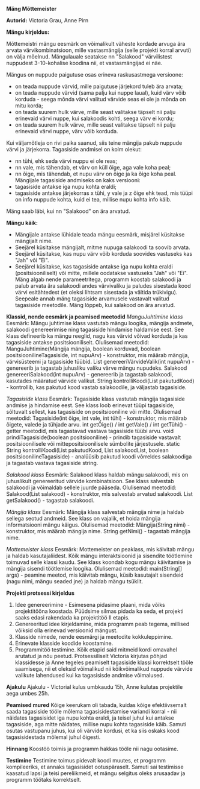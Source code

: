 **Mäng Mõttemeister**

**Autorid:**
Victoria Grau, Anne Pirn

**Mängu kirjeldus:**

Mõttemeistri mängu eesmärk on võimalikult väheste kordade arvuga ära arvata värvikombinatsioon, mille vastasmängija (selle projekti korral arvuti) on välja mõelnud. Mängulauale seatakse nn "Salakood" värvilistest nuppudest 3-10-kohalise koodina nii, et vastasmängijad ei näe.

Mängus on nuppude paigutuse osas erineva raskusastmega versioone:
- on teada nuppude värvid, mille paigutuse järjekord tuleb ära arvata;
- on teada nuppude värvid (sama palju kui nuppe laual), kuid värv võib korduda - seega mõnda värvi valitud värvide seas ei ole ja mõnda on mitu korda;
- on teada suurem hulk värve, mille seast valitakse täpselt nii palju erinevaid värvi nuppe, kui salakoodis kohti, seega värv ei kordu;
- on teada suurem hulk värve, mille seast valitakse täpselt nii palju erinevaid värvi nuppe, värv võib korduda.

Kui väljamõtleja on rivi paika saanud, siis teine mängija pakub nuppude värvi ja järjekorra. Tagasiside andmisel on kolm olekut:
- nn tühi, ehk seda värvi nuppu ei ole reas;
- nn vale, mis tähendab, et värv on küll õige, aga vale koha peal;
- nn õige, mis tähendab, et nupu värv on õige ja ka õige koha peal.
Mängijale tagasiside andmiseks on kaks versiooni:
- tagasiside antakse iga nupu kohta eraldi;
- tagasiside antakse järjekorras x tühi, y vale ja z õige ehk tead, mis tüüpi on info nuppude kohta, kuid ei tea, millise nupu kohta info käib.

Mäng saab läbi, kui nn "Salakood" on ära arvatud.

**Mängu käik:**

- Mängijale antakse lühidale teada mängu eesmärk, misjärel küsitakse mängijalt nime.
- Seejärel küsitakse mängijalt, mitme nupuga salakoodi ta soovib arvata.
- Seejärel küsitakse, kas nupu värv võib korduda soovides vastuseks kas "Jah" või "Ei".
- Seejärel küsitakse, kas tagasiside antakse iga nupu kohta eraldi (positsiooniliselt) või mitte, millele oodatakse vastuseks "Jah" või "Ei".
Mäng algab nende parameetritega, programm koostab salakoodi ja palub arvata ära salakoodi andes värvivaliku ja paludes sisestada kood värvi esitähtedest (et oleksi lihtsam sisestada ja vältida trükivigu).
Seepeale annab mäng tagasiside arvamusele vastavalt valitud tagasiside meetodile.
Mäng lõppeb, kui salakood on ära arvatud.

**Klassid, nende eesmärk ja peamised meetodid**
*ManguJuhtimine klass*
Eesmärk: Mängu juhtimise klass vastutab mängu loogika, mängija andmete, salakoodi genereerimise ning tagasiside hindamise haldamise eest. See klass defineerib ka mängu reeglid, nagu kas värvid võivad korduda ja kas tagasiside antakse positsiooniliselt.
Olulisemad meetodid:
ManguJuhtimine(Mängija mängija, boolean korduvad, boolean positsioonilineTagasiside, int nupuArv) - konstruktor, mis määrab mängija, värvisüsteemi ja tagasiside tüübid.
List<String> genereeriVärvideValik(int nupuArv) - genereerib ja tagastab juhusliku valiku värve mängu nupudeks.
Salakood genereeriSalakood(int nupuArv) - genereerib ja tagastab salakoodi, kasutades määratud värvide valikut.
String kontrolliKoodi(List<String> pakutudKood) - kontrollib, kas pakutud kood vastab salakoodile, ja väljastab tagasiside.

*Tagasiside klass*
Eesmärk: Tagasiside klass vastutab mängija tagasiside andmise ja hindamise eest. See klass loob erinevat tüüpi tagasiside, sõltuvalt sellest, kas tagasiside on positsiooniline või mitte.
Olulisemad meetodid:
Tagasiside(int õige, int vale, int tühi) - konstruktor, mis määrab õigete, valede ja tühjade arvu.
int getÕige() / int getVale() / int getTühi() - getter meetodid, mis tagastavad vastava tagasiside tüübi arvu.
void prindiTagasiside(boolean positsiooniline) - prindib tagasiside vastavalt positsioonilisele või mittepositsioonilisele sümbolite järjestusele.
static String kontrolliKoodi(List<String> pakutudKood, List<String> salakoodList, boolean positsioonilineTagasiside) - analüüsib pakutud koodi võrreldes salakoodiga ja tagastab vastava tagasiside string.

*Salakood klass*
Eesmärk: Salakood klass haldab mängu salakoodi, mis on juhuslikult genereeritud värvide kombinatsioon. See klass salvestab salakoodi ja võimaldab sellele juurde pääseda.
Olulisemad meetodid:
Salakood(List<String> salakood) - konstruktor, mis salvestab arvatud salakoodi.
List<String> getSalakood() - tagastab salakoodi.

*Mängija klass*
Eesmärk: Mängija klass salvestab mängija nime ja haldab sellega seotud andmeid. See klass on vajalik, et hoida mängija informatsiooni mängu käigus.
Olulisemad meetodid:
Mängija(String nimi) - konstruktor, mis määrab mängija nime.
String getNimi() - tagastab mängija nime.

*Mottemeister klass*
Eesmärk: Mottemeister on peaklass, mis käivitab mängu ja haldab kasutajaliidest. Kõik mängu interaktsioonid ja sisendite töötlemine toimuvad selle klassi kaudu. See klass koondab kogu mängu käivitamise ja mängija sisendi töötlemise loogika.
Olulisemad meetodid:
main(String[] args) - peamine meetod, mis käivitab mängu, küsib kasutajalt sisendeid (nagu nimi, mängu seaded jne) ja haldab mängu tsüklit.

**Projekti protsessi kirjeldus**
1. Idee genereerimine - Esimesena pidasime plaani, mida võiks projektitööna koostada. Püüdsime silmas pidada ka seda, et projekti saaks edasi rakendada ka projektitöö II etapis.
2. Genereeritud idee kirjeldamine, mida programm peab tegema, millised võiksid olla erinevad versioonid mängust.
3. Klasside nimede, nende eesmärgi ja meetodite kokkuleppimine.
4. Erinevate klasside koodide koostamine.
5. Programmitöö testimine.
Kõik etapid said mitmeid kordi omavahel arutatud ja nõu peetud.
Protsessiliselt Victoria kirjutas põhjad klassidesse ja Anne tegeles peamiselt tagasiside klassi korrektselt tööle saamisega, nii et oleksid võimalikud nii kõikvõimalikud nuppude värvide valikute lahendused kui ka tagasisisde andmise võimalused.

**Ajakulu**
Ajakulu - Victorial kulus umbkaudu 15h, Anne kulutas projektile aega umbes 25h.

**Peamised mured**
Kõige keerukam oli tabada, kuidas kõige efektiivsemalt saada tagasiside tööle mõlema tagasisidestamise variandi korral - nii näidates tagasisidet iga nupu kohta eraldi, ja teisel juhul kui antakse tagasiside, aga mitte näidates, millise nupu kohta tagasiside käib. Samuti osutas vastupanu juhus, kui oli värvide kordusi, et ka siis oskaks kood tagasisidestada mõlemal juhul õigesti.

**Hinnang**
Koostöö toimis ja programm hakkas tööle nii nagu ootasime. 

**Testimine**
Testimine toimus pidevalt koodi muutes, et programm kompileeriks, et annaks tagasisidet ootuspäraselt. Samuti sai testimisse kaasatud lapsi ja teisi pereliikmeid, et mängu selgitus oleks arusaadav ja programm töötaks korrektselt.


 
